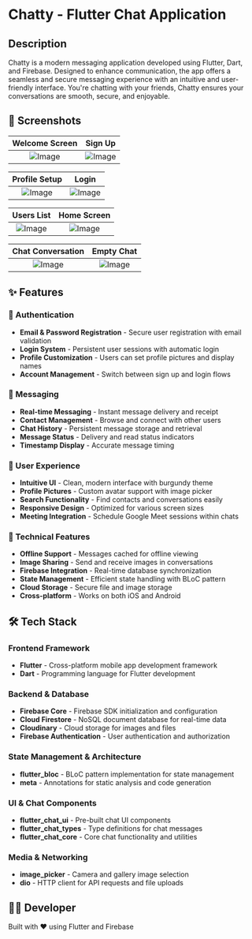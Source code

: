 # Chatty - Flutter Chat Application

## Description

Chatty is a modern messaging application developed using Flutter, Dart, and Firebase. Designed to enhance communication, the app offers a seamless and secure messaging experience with an intuitive and user-friendly interface. You're chatting with your friends, Chatty ensures your conversations are smooth, secure, and enjoyable.

## 📱 Screenshots

| Welcome Screen | Sign Up |
|:--------------:|:--------------:|
| ![Image](https://github.com/user-attachments/assets/b115192a-eb96-4584-b990-be5f537aec01) | ![Image](https://github.com/user-attachments/assets/89516708-94ac-4a07-ab37-7ab200bd5fa4) |

| Profile Setup | Login |
|:--------------:|:--------------:|
| ![Image](https://github.com/user-attachments/assets/06e6cae4-189e-451c-93eb-b5b3c611db57)| ![Image](https://github.com/user-attachments/assets/2ace390c-9ecd-4924-a5b5-9b9aeabc7348) |

| Users List | Home Screen |
|:--------------:|:--------------:|
| ![Image](https://github.com/user-attachments/assets/fc20f503-e7cb-47fa-8eba-cdb6f88b253c) | ![Image](https://github.com/user-attachments/assets/bc4f9c3c-c9f2-4e3a-9306-53323c368eac) |

Chat Conversation | Empty Chat |
|:--------------:|:--------------:|
| ![Image](https://github.com/user-attachments/assets/766f8a33-89e4-4c7d-93c7-2e49c93369e4) | ![Image](https://github.com/user-attachments/assets/4d940987-8106-46bf-abe2-34dd4762060b) |

## ✨ Features

### 🔐 Authentication
- **Email & Password Registration** - Secure user registration with email validation
- **Login System** - Persistent user sessions with automatic login
- **Profile Customization** - Users can set profile pictures and display names
- **Account Management** - Switch between sign up and login flows

### 💬 Messaging
- **Real-time Messaging** - Instant message delivery and receipt
- **Contact Management** - Browse and connect with other users
- **Chat History** - Persistent message storage and retrieval
- **Message Status** - Delivery and read status indicators
- **Timestamp Display** - Accurate message timing

### 👤 User Experience
- **Intuitive UI** - Clean, modern interface with burgundy theme
- **Profile Pictures** - Custom avatar support with image picker
- **Search Functionality** - Find contacts and conversations easily
- **Responsive Design** - Optimized for various screen sizes
- **Meeting Integration** - Schedule Google Meet sessions within chats

### 🔧 Technical Features
- **Offline Support** - Messages cached for offline viewing
- **Image Sharing** - Send and receive images in conversations
- **Firebase Integration** - Real-time database synchronization
- **State Management** - Efficient state handling with BLoC pattern
- **Cloud Storage** - Secure file and image storage
- **Cross-platform** - Works on both iOS and Android

## 🛠️ Tech Stack

### Frontend Framework
- **Flutter** - Cross-platform mobile app development framework
- **Dart** - Programming language for Flutter development

### Backend & Database
- **Firebase Core** - Firebase SDK initialization and configuration
- **Cloud Firestore** - NoSQL document database for real-time data
- **Cloudinary** - Cloud storage for images and files
- **Firebase Authentication** - User authentication and authorization

### State Management & Architecture
- **flutter_bloc** - BLoC pattern implementation for state management
- **meta** - Annotations for static analysis and code generation

### UI & Chat Components
- **flutter_chat_ui** - Pre-built chat UI components
- **flutter_chat_types** - Type definitions for chat messages
- **flutter_chat_core** - Core chat functionality and utilities

### Media & Networking
- **image_picker** - Camera and gallery image selection
- **dio** - HTTP client for API requests and file uploads

  
## 👨‍💻 Developer

Built with ❤️ using Flutter and Firebase
